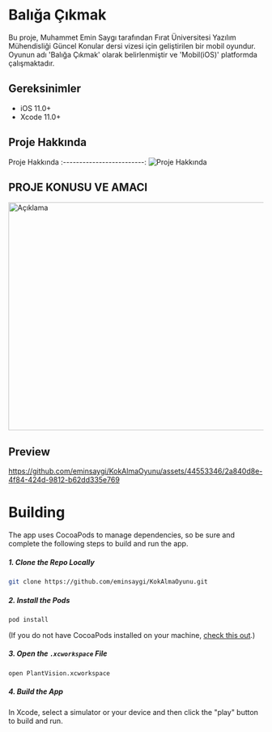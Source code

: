 # Balığa Çıkmak

Bu proje, Muhammet Emin Saygı tarafından Fırat Üniversitesi Yazılım Mühendisliği Güncel Konular dersi vizesi için geliştirilen bir mobil oyundur. Oyunun adı 'Balığa Çıkmak' olarak belirlenmiştir ve 'Mobil(iOS)' platformda çalışmaktadır.



## Gereksinimler

- iOS 11.0+
- Xcode 11.0+


## Proje Hakkında

Proje Hakkında 
:-------------------------: 
![Proje Hakkında]()

## PROJE KONUSU VE AMACI
<p align="left">
  <img src="https://github.com/eminsaygi/KokAlmaOyunu/assets/44553346/74c6e80f-325c-4957-8e59-7390ab153a57" alt="Açıklama" width="650" height="450" />
</p>

## Preview

https://github.com/eminsaygi/KokAlmaOyunu/assets/44553346/2a840d8e-4f84-424d-9812-b62dd335e769




# Building

The app uses CocoaPods to manage dependencies, so be sure and complete the following steps to build and run the app.

##### 1. Clone the Repo Locally
```Bash
git clone https://github.com/eminsaygi/KokAlmaOyunu.git
```
##### 2. Install the Pods
```Bash
pod install
```
(If you do not have CocoaPods installed on your machine, [check this out](https://cocoapods.org/#install).)

##### 3. Open the `.xcworkspace` File
```Bash
open PlantVision.xcworkspace
```
##### 4. Build the App
In Xcode, select a simulator or your device and then click the "play" button to build and run.


